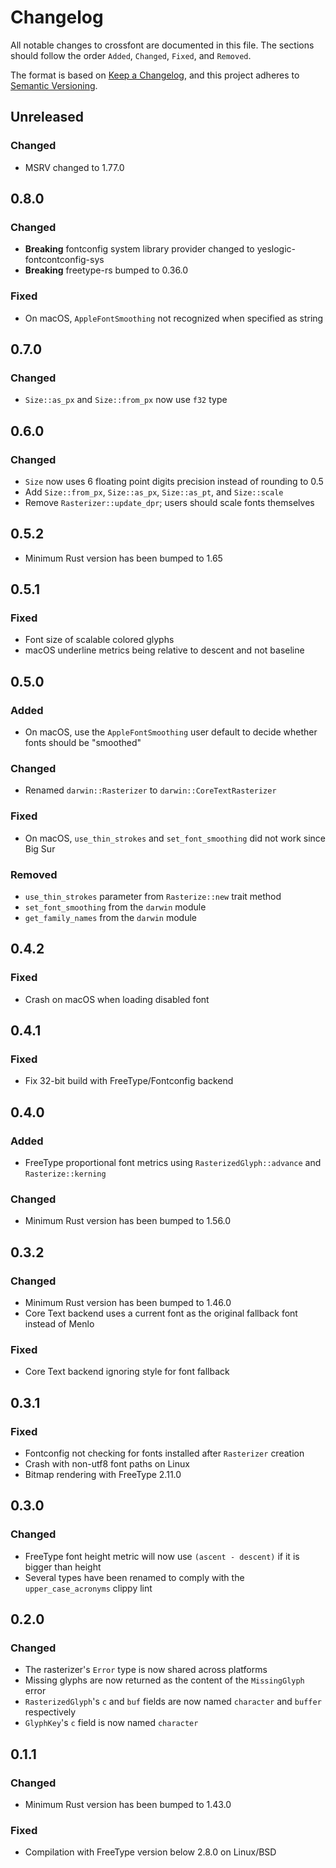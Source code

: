 # Changelog

All notable changes to crossfont are documented in this file.
The sections should follow the order `Added`, `Changed`, `Fixed`, and `Removed`.

The format is based on [Keep a Changelog](https://keepachangelog.com/en/1.0.0/),
and this project adheres to [Semantic Versioning](https://semver.org/spec/v2.0.0.html).

## Unreleased

### Changed

- MSRV changed to 1.77.0

## 0.8.0

### Changed

- **Breaking** fontconfig system library provider changed to yeslogic-fontcontconfig-sys
- **Breaking** freetype-rs bumped to 0.36.0

### Fixed

- On macOS, `AppleFontSmoothing` not recognized when specified as string

## 0.7.0

### Changed

- `Size::as_px` and `Size::from_px` now use `f32` type

## 0.6.0

### Changed

- `Size` now uses 6 floating point digits precision instead of rounding to 0.5
- Add `Size::from_px`, `Size::as_px`, `Size::as_pt`, and `Size::scale`
- Remove `Rasterizer::update_dpr`; users should scale fonts themselves

## 0.5.2

- Minimum Rust version has been bumped to 1.65

## 0.5.1

### Fixed

- Font size of scalable colored glyphs
- macOS underline metrics being relative to descent and not baseline

## 0.5.0

### Added

- On macOS, use the `AppleFontSmoothing` user default to decide whether fonts should be "smoothed"

### Changed

- Renamed `darwin::Rasterizer` to `darwin::CoreTextRasterizer`

### Fixed

- On macOS, `use_thin_strokes` and `set_font_smoothing` did not work since Big Sur

### Removed

- `use_thin_strokes` parameter from `Rasterize::new` trait method
- `set_font_smoothing` from the `darwin` module
- `get_family_names` from the `darwin` module

## 0.4.2

### Fixed

- Crash on macOS when loading disabled font

## 0.4.1

### Fixed

- Fix 32-bit build with FreeType/Fontconfig backend

## 0.4.0

### Added

- FreeType proportional font metrics using `RasterizedGlyph::advance` and `Rasterize::kerning`

### Changed

- Minimum Rust version has been bumped to 1.56.0

## 0.3.2

### Changed

- Minimum Rust version has been bumped to 1.46.0
- Core Text backend uses a current font as the original fallback font instead of Menlo

### Fixed

- Core Text backend ignoring style for font fallback

## 0.3.1

### Fixed

- Fontconfig not checking for fonts installed after `Rasterizer` creation
- Crash with non-utf8 font paths on Linux
- Bitmap rendering with FreeType 2.11.0

## 0.3.0

### Changed

- FreeType font height metric will now use `(ascent - descent)` if it is bigger than height
- Several types have been renamed to comply with the `upper_case_acronyms` clippy lint

## 0.2.0

### Changed

- The rasterizer's `Error` type is now shared across platforms
- Missing glyphs are now returned as the content of the `MissingGlyph` error
- `RasterizedGlyph`'s `c` and `buf` fields are now named `character` and `buffer` respectively
- `GlyphKey`'s `c` field is now named `character`

## 0.1.1

### Changed

- Minimum Rust version has been bumped to 1.43.0

### Fixed

- Compilation with FreeType version below 2.8.0 on Linux/BSD
